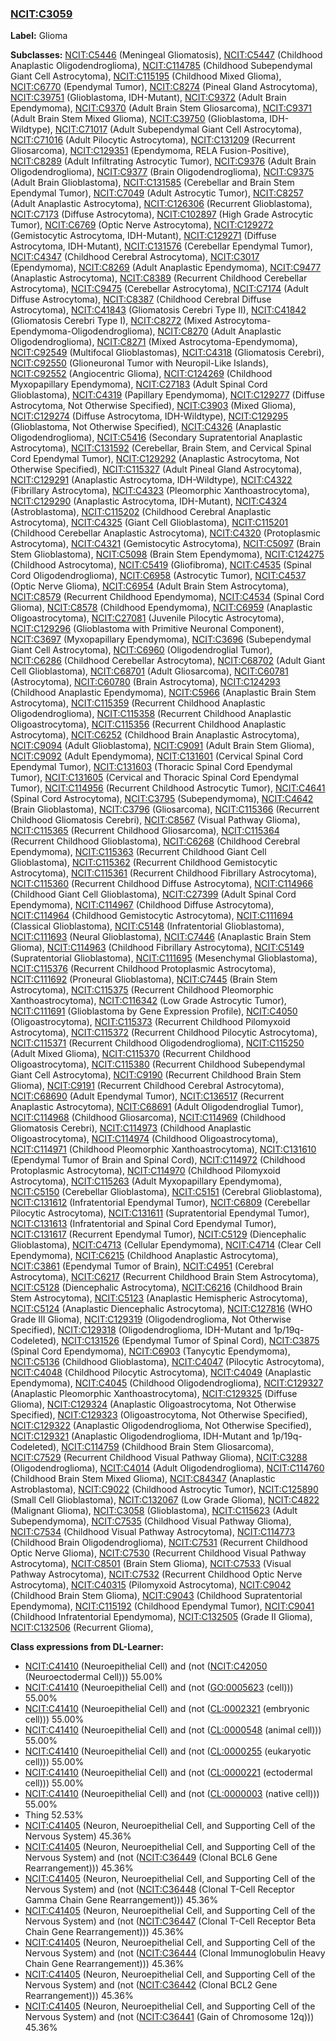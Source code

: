 
### [NCIT:C3059](http://purl.obolibrary.org/obo/NCIT_C3059)
**Label:** Glioma

**Subclasses:** [NCIT:C5446](http://purl.obolibrary.org/obo/NCIT_C5446) (Meningeal Gliomatosis), [NCIT:C5447](http://purl.obolibrary.org/obo/NCIT_C5447) (Childhood Anaplastic Oligodendroglioma), [NCIT:C114785](http://purl.obolibrary.org/obo/NCIT_C114785) (Childhood Subependymal Giant Cell Astrocytoma), [NCIT:C115195](http://purl.obolibrary.org/obo/NCIT_C115195) (Childhood Mixed Glioma), [NCIT:C6770](http://purl.obolibrary.org/obo/NCIT_C6770) (Ependymal Tumor), [NCIT:C8274](http://purl.obolibrary.org/obo/NCIT_C8274) (Pineal Gland Astrocytoma), [NCIT:C39751](http://purl.obolibrary.org/obo/NCIT_C39751) (Glioblastoma, IDH-Mutant), [NCIT:C9372](http://purl.obolibrary.org/obo/NCIT_C9372) (Adult Brain Ependymoma), [NCIT:C9370](http://purl.obolibrary.org/obo/NCIT_C9370) (Adult Brain Stem Gliosarcoma), [NCIT:C9371](http://purl.obolibrary.org/obo/NCIT_C9371) (Adult Brain Stem Mixed Glioma), [NCIT:C39750](http://purl.obolibrary.org/obo/NCIT_C39750) (Glioblastoma, IDH-Wildtype), [NCIT:C71017](http://purl.obolibrary.org/obo/NCIT_C71017) (Adult Subependymal Giant Cell Astrocytoma), [NCIT:C71016](http://purl.obolibrary.org/obo/NCIT_C71016) (Adult Pilocytic Astrocytoma), [NCIT:C131209](http://purl.obolibrary.org/obo/NCIT_C131209) (Recurrent Gliosarcoma), [NCIT:C129351](http://purl.obolibrary.org/obo/NCIT_C129351) (Ependymoma, RELA Fusion-Positive), [NCIT:C8289](http://purl.obolibrary.org/obo/NCIT_C8289) (Adult Infiltrating Astrocytic Tumor), [NCIT:C9376](http://purl.obolibrary.org/obo/NCIT_C9376) (Adult Brain Oligodendroglioma), [NCIT:C9377](http://purl.obolibrary.org/obo/NCIT_C9377) (Brain Oligodendroglioma), [NCIT:C9375](http://purl.obolibrary.org/obo/NCIT_C9375) (Adult Brain Glioblastoma), [NCIT:C131585](http://purl.obolibrary.org/obo/NCIT_C131585) (Cerebellar and Brain Stem Ependymal Tumor), [NCIT:C7049](http://purl.obolibrary.org/obo/NCIT_C7049) (Adult Astrocytic Tumor), [NCIT:C8257](http://purl.obolibrary.org/obo/NCIT_C8257) (Adult Anaplastic Astrocytoma), [NCIT:C126306](http://purl.obolibrary.org/obo/NCIT_C126306) (Recurrent Glioblastoma), [NCIT:C7173](http://purl.obolibrary.org/obo/NCIT_C7173) (Diffuse Astrocytoma), [NCIT:C102897](http://purl.obolibrary.org/obo/NCIT_C102897) (High Grade Astrocytic Tumor), [NCIT:C6769](http://purl.obolibrary.org/obo/NCIT_C6769) (Optic Nerve Astrocytoma), [NCIT:C129272](http://purl.obolibrary.org/obo/NCIT_C129272) (Gemistocytic Astrocytoma, IDH-Mutant), [NCIT:C129271](http://purl.obolibrary.org/obo/NCIT_C129271) (Diffuse Astrocytoma, IDH-Mutant), [NCIT:C131576](http://purl.obolibrary.org/obo/NCIT_C131576) (Cerebellar Ependymal Tumor), [NCIT:C4347](http://purl.obolibrary.org/obo/NCIT_C4347) (Childhood Cerebral Astrocytoma), [NCIT:C3017](http://purl.obolibrary.org/obo/NCIT_C3017) (Ependymoma), [NCIT:C8269](http://purl.obolibrary.org/obo/NCIT_C8269) (Adult Anaplastic Ependymoma), [NCIT:C9477](http://purl.obolibrary.org/obo/NCIT_C9477) (Anaplastic Astrocytoma), [NCIT:C8389](http://purl.obolibrary.org/obo/NCIT_C8389) (Recurrent Childhood Cerebellar Astrocytoma), [NCIT:C9475](http://purl.obolibrary.org/obo/NCIT_C9475) (Cerebellar Astrocytoma), [NCIT:C7174](http://purl.obolibrary.org/obo/NCIT_C7174) (Adult Diffuse Astrocytoma), [NCIT:C8387](http://purl.obolibrary.org/obo/NCIT_C8387) (Childhood Cerebral Diffuse Astrocytoma), [NCIT:C41843](http://purl.obolibrary.org/obo/NCIT_C41843) (Gliomatosis Cerebri Type II), [NCIT:C41842](http://purl.obolibrary.org/obo/NCIT_C41842) (Gliomatosis Cerebri Type I), [NCIT:C8272](http://purl.obolibrary.org/obo/NCIT_C8272) (Mixed Astrocytoma-Ependymoma-Oligodendroglioma), [NCIT:C8270](http://purl.obolibrary.org/obo/NCIT_C8270) (Adult Anaplastic Oligodendroglioma), [NCIT:C8271](http://purl.obolibrary.org/obo/NCIT_C8271) (Mixed Astrocytoma-Ependymoma), [NCIT:C92549](http://purl.obolibrary.org/obo/NCIT_C92549) (Multifocal Glioblastomas), [NCIT:C4318](http://purl.obolibrary.org/obo/NCIT_C4318) (Gliomatosis Cerebri), [NCIT:C92550](http://purl.obolibrary.org/obo/NCIT_C92550) (Glioneuronal Tumor with Neuropil-Like Islands), [NCIT:C92552](http://purl.obolibrary.org/obo/NCIT_C92552) (Angiocentric Glioma), [NCIT:C124269](http://purl.obolibrary.org/obo/NCIT_C124269) (Childhood Myxopapillary Ependymoma), [NCIT:C27183](http://purl.obolibrary.org/obo/NCIT_C27183) (Adult Spinal Cord Glioblastoma), [NCIT:C4319](http://purl.obolibrary.org/obo/NCIT_C4319) (Papillary Ependymoma), [NCIT:C129277](http://purl.obolibrary.org/obo/NCIT_C129277) (Diffuse Astrocytoma, Not Otherwise Specified), [NCIT:C3903](http://purl.obolibrary.org/obo/NCIT_C3903) (Mixed Glioma), [NCIT:C129274](http://purl.obolibrary.org/obo/NCIT_C129274) (Diffuse Astrocytoma, IDH-Wildtype), [NCIT:C129295](http://purl.obolibrary.org/obo/NCIT_C129295) (Glioblastoma, Not Otherwise Specified), [NCIT:C4326](http://purl.obolibrary.org/obo/NCIT_C4326) (Anaplastic Oligodendroglioma), [NCIT:C5416](http://purl.obolibrary.org/obo/NCIT_C5416) (Secondary Supratentorial Anaplastic Astrocytoma), [NCIT:C131592](http://purl.obolibrary.org/obo/NCIT_C131592) (Cerebellar, Brain Stem, and Cervical Spinal Cord Ependymal Tumor), [NCIT:C129292](http://purl.obolibrary.org/obo/NCIT_C129292) (Anaplastic Astrocytoma, Not Otherwise Specified), [NCIT:C115327](http://purl.obolibrary.org/obo/NCIT_C115327) (Adult Pineal Gland Astrocytoma), [NCIT:C129291](http://purl.obolibrary.org/obo/NCIT_C129291) (Anaplastic Astrocytoma, IDH-Wildtype), [NCIT:C4322](http://purl.obolibrary.org/obo/NCIT_C4322) (Fibrillary Astrocytoma), [NCIT:C4323](http://purl.obolibrary.org/obo/NCIT_C4323) (Pleomorphic Xanthoastrocytoma), [NCIT:C129290](http://purl.obolibrary.org/obo/NCIT_C129290) (Anaplastic Astrocytoma, IDH-Mutant), [NCIT:C4324](http://purl.obolibrary.org/obo/NCIT_C4324) (Astroblastoma), [NCIT:C115202](http://purl.obolibrary.org/obo/NCIT_C115202) (Childhood Cerebral Anaplastic Astrocytoma), [NCIT:C4325](http://purl.obolibrary.org/obo/NCIT_C4325) (Giant Cell Glioblastoma), [NCIT:C115201](http://purl.obolibrary.org/obo/NCIT_C115201) (Childhood Cerebellar Anaplastic Astrocytoma), [NCIT:C4320](http://purl.obolibrary.org/obo/NCIT_C4320) (Protoplasmic Astrocytoma), [NCIT:C4321](http://purl.obolibrary.org/obo/NCIT_C4321) (Gemistocytic Astrocytoma), [NCIT:C5097](http://purl.obolibrary.org/obo/NCIT_C5097) (Brain Stem Glioblastoma), [NCIT:C5098](http://purl.obolibrary.org/obo/NCIT_C5098) (Brain Stem Ependymoma), [NCIT:C124275](http://purl.obolibrary.org/obo/NCIT_C124275) (Childhood Astrocytoma), [NCIT:C5419](http://purl.obolibrary.org/obo/NCIT_C5419) (Gliofibroma), [NCIT:C4535](http://purl.obolibrary.org/obo/NCIT_C4535) (Spinal Cord Oligodendroglioma), [NCIT:C6958](http://purl.obolibrary.org/obo/NCIT_C6958) (Astrocytic Tumor), [NCIT:C4537](http://purl.obolibrary.org/obo/NCIT_C4537) (Optic Nerve Glioma), [NCIT:C6954](http://purl.obolibrary.org/obo/NCIT_C6954) (Adult Brain Stem Astrocytoma), [NCIT:C8579](http://purl.obolibrary.org/obo/NCIT_C8579) (Recurrent Childhood Ependymoma), [NCIT:C4534](http://purl.obolibrary.org/obo/NCIT_C4534) (Spinal Cord Glioma), [NCIT:C8578](http://purl.obolibrary.org/obo/NCIT_C8578) (Childhood Ependymoma), [NCIT:C6959](http://purl.obolibrary.org/obo/NCIT_C6959) (Anaplastic Oligoastrocytoma), [NCIT:C27081](http://purl.obolibrary.org/obo/NCIT_C27081) (Juvenile Pilocytic Astrocytoma), [NCIT:C129296](http://purl.obolibrary.org/obo/NCIT_C129296) (Glioblastoma with Primitive Neuronal Component), [NCIT:C3697](http://purl.obolibrary.org/obo/NCIT_C3697) (Myxopapillary Ependymoma), [NCIT:C3696](http://purl.obolibrary.org/obo/NCIT_C3696) (Subependymal Giant Cell Astrocytoma), [NCIT:C6960](http://purl.obolibrary.org/obo/NCIT_C6960) (Oligodendroglial Tumor), [NCIT:C6286](http://purl.obolibrary.org/obo/NCIT_C6286) (Childhood Cerebellar Astrocytoma), [NCIT:C68702](http://purl.obolibrary.org/obo/NCIT_C68702) (Adult Giant Cell Glioblastoma), [NCIT:C68701](http://purl.obolibrary.org/obo/NCIT_C68701) (Adult Gliosarcoma), [NCIT:C60781](http://purl.obolibrary.org/obo/NCIT_C60781) (Astrocytoma), [NCIT:C60780](http://purl.obolibrary.org/obo/NCIT_C60780) (Brain Astrocytoma), [NCIT:C124293](http://purl.obolibrary.org/obo/NCIT_C124293) (Childhood Anaplastic Ependymoma), [NCIT:C5966](http://purl.obolibrary.org/obo/NCIT_C5966) (Anaplastic Brain Stem Astrocytoma), [NCIT:C115359](http://purl.obolibrary.org/obo/NCIT_C115359) (Recurrent Childhood Anaplastic Oligodendroglioma), [NCIT:C115358](http://purl.obolibrary.org/obo/NCIT_C115358) (Recurrent Childhood Anaplastic Oligoastrocytoma), [NCIT:C115356](http://purl.obolibrary.org/obo/NCIT_C115356) (Recurrent Childhood Anaplastic Astrocytoma), [NCIT:C6252](http://purl.obolibrary.org/obo/NCIT_C6252) (Childhood Brain Anaplastic Astrocytoma), [NCIT:C9094](http://purl.obolibrary.org/obo/NCIT_C9094) (Adult Glioblastoma), [NCIT:C9091](http://purl.obolibrary.org/obo/NCIT_C9091) (Adult Brain Stem Glioma), [NCIT:C9092](http://purl.obolibrary.org/obo/NCIT_C9092) (Adult Ependymoma), [NCIT:C131601](http://purl.obolibrary.org/obo/NCIT_C131601) (Cervical Spinal Cord Ependymal Tumor), [NCIT:C131603](http://purl.obolibrary.org/obo/NCIT_C131603) (Thoracic Spinal Cord Ependymal Tumor), [NCIT:C131605](http://purl.obolibrary.org/obo/NCIT_C131605) (Cervical and Thoracic Spinal Cord Ependymal Tumor), [NCIT:C114956](http://purl.obolibrary.org/obo/NCIT_C114956) (Recurrent Childhood Astrocytic Tumor), [NCIT:C4641](http://purl.obolibrary.org/obo/NCIT_C4641) (Spinal Cord Astrocytoma), [NCIT:C3795](http://purl.obolibrary.org/obo/NCIT_C3795) (Subependymoma), [NCIT:C4642](http://purl.obolibrary.org/obo/NCIT_C4642) (Brain Glioblastoma), [NCIT:C3796](http://purl.obolibrary.org/obo/NCIT_C3796) (Gliosarcoma), [NCIT:C115366](http://purl.obolibrary.org/obo/NCIT_C115366) (Recurrent Childhood Gliomatosis Cerebri), [NCIT:C8567](http://purl.obolibrary.org/obo/NCIT_C8567) (Visual Pathway Glioma), [NCIT:C115365](http://purl.obolibrary.org/obo/NCIT_C115365) (Recurrent Childhood Gliosarcoma), [NCIT:C115364](http://purl.obolibrary.org/obo/NCIT_C115364) (Recurrent Childhood Glioblastoma), [NCIT:C6268](http://purl.obolibrary.org/obo/NCIT_C6268) (Childhood Cerebral Ependymoma), [NCIT:C115363](http://purl.obolibrary.org/obo/NCIT_C115363) (Recurrent Childhood Giant Cell Glioblastoma), [NCIT:C115362](http://purl.obolibrary.org/obo/NCIT_C115362) (Recurrent Childhood Gemistocytic Astrocytoma), [NCIT:C115361](http://purl.obolibrary.org/obo/NCIT_C115361) (Recurrent Childhood Fibrillary Astrocytoma), [NCIT:C115360](http://purl.obolibrary.org/obo/NCIT_C115360) (Recurrent Childhood Diffuse Astrocytoma), [NCIT:C114966](http://purl.obolibrary.org/obo/NCIT_C114966) (Childhood Giant Cell Glioblastoma), [NCIT:C27399](http://purl.obolibrary.org/obo/NCIT_C27399) (Adult Spinal Cord Ependymoma), [NCIT:C114967](http://purl.obolibrary.org/obo/NCIT_C114967) (Childhood Diffuse Astrocytoma), [NCIT:C114964](http://purl.obolibrary.org/obo/NCIT_C114964) (Childhood Gemistocytic Astrocytoma), [NCIT:C111694](http://purl.obolibrary.org/obo/NCIT_C111694) (Classical Glioblastoma), [NCIT:C5148](http://purl.obolibrary.org/obo/NCIT_C5148) (Infratentorial Glioblastoma), [NCIT:C111693](http://purl.obolibrary.org/obo/NCIT_C111693) (Neural Glioblastoma), [NCIT:C7446](http://purl.obolibrary.org/obo/NCIT_C7446) (Anaplastic Brain Stem Glioma), [NCIT:C114963](http://purl.obolibrary.org/obo/NCIT_C114963) (Childhood Fibrillary Astrocytoma), [NCIT:C5149](http://purl.obolibrary.org/obo/NCIT_C5149) (Supratentorial Glioblastoma), [NCIT:C111695](http://purl.obolibrary.org/obo/NCIT_C111695) (Mesenchymal Glioblastoma), [NCIT:C115376](http://purl.obolibrary.org/obo/NCIT_C115376) (Recurrent Childhood Protoplasmic Astrocytoma), [NCIT:C111692](http://purl.obolibrary.org/obo/NCIT_C111692) (Proneural Glioblastoma), [NCIT:C7445](http://purl.obolibrary.org/obo/NCIT_C7445) (Brain Stem Astrocytoma), [NCIT:C115375](http://purl.obolibrary.org/obo/NCIT_C115375) (Recurrent Childhood Pleomorphic Xanthoastrocytoma), [NCIT:C116342](http://purl.obolibrary.org/obo/NCIT_C116342) (Low Grade Astrocytic Tumor), [NCIT:C111691](http://purl.obolibrary.org/obo/NCIT_C111691) (Glioblastoma by Gene Expression Profile), [NCIT:C4050](http://purl.obolibrary.org/obo/NCIT_C4050) (Oligoastrocytoma), [NCIT:C115373](http://purl.obolibrary.org/obo/NCIT_C115373) (Recurrent Childhood Pilomyxoid Astrocytoma), [NCIT:C115372](http://purl.obolibrary.org/obo/NCIT_C115372) (Recurrent Childhood Pilocytic Astrocytoma), [NCIT:C115371](http://purl.obolibrary.org/obo/NCIT_C115371) (Recurrent Childhood Oligodendroglioma), [NCIT:C115250](http://purl.obolibrary.org/obo/NCIT_C115250) (Adult Mixed Glioma), [NCIT:C115370](http://purl.obolibrary.org/obo/NCIT_C115370) (Recurrent Childhood Oligoastrocytoma), [NCIT:C115380](http://purl.obolibrary.org/obo/NCIT_C115380) (Recurrent Childhood Subependymal Giant Cell Astrocytoma), [NCIT:C9190](http://purl.obolibrary.org/obo/NCIT_C9190) (Recurrent Childhood Brain Stem Glioma), [NCIT:C9191](http://purl.obolibrary.org/obo/NCIT_C9191) (Recurrent Childhood Cerebral Astrocytoma), [NCIT:C68690](http://purl.obolibrary.org/obo/NCIT_C68690) (Adult Ependymal Tumor), [NCIT:C136517](http://purl.obolibrary.org/obo/NCIT_C136517) (Recurrent Anaplastic Astrocytoma), [NCIT:C68691](http://purl.obolibrary.org/obo/NCIT_C68691) (Adult Oligodendroglial Tumor), [NCIT:C114968](http://purl.obolibrary.org/obo/NCIT_C114968) (Childhood Gliosarcoma), [NCIT:C114969](http://purl.obolibrary.org/obo/NCIT_C114969) (Childhood Gliomatosis Cerebri), [NCIT:C114973](http://purl.obolibrary.org/obo/NCIT_C114973) (Childhood Anaplastic Oligoastrocytoma), [NCIT:C114974](http://purl.obolibrary.org/obo/NCIT_C114974) (Childhood Oligoastrocytoma), [NCIT:C114971](http://purl.obolibrary.org/obo/NCIT_C114971) (Childhood Pleomorphic Xanthoastrocytoma), [NCIT:C131610](http://purl.obolibrary.org/obo/NCIT_C131610) (Ependymal Tumor of Brain and Spinal Cord), [NCIT:C114972](http://purl.obolibrary.org/obo/NCIT_C114972) (Childhood Protoplasmic Astrocytoma), [NCIT:C114970](http://purl.obolibrary.org/obo/NCIT_C114970) (Childhood Pilomyxoid Astrocytoma), [NCIT:C115263](http://purl.obolibrary.org/obo/NCIT_C115263) (Adult Myxopapillary Ependymoma), [NCIT:C5150](http://purl.obolibrary.org/obo/NCIT_C5150) (Cerebellar Glioblastoma), [NCIT:C5151](http://purl.obolibrary.org/obo/NCIT_C5151) (Cerebral Glioblastoma), [NCIT:C131612](http://purl.obolibrary.org/obo/NCIT_C131612) (Infratentorial Ependymal Tumor), [NCIT:C6809](http://purl.obolibrary.org/obo/NCIT_C6809) (Cerebellar Pilocytic Astrocytoma), [NCIT:C131611](http://purl.obolibrary.org/obo/NCIT_C131611) (Supratentorial Ependymal Tumor), [NCIT:C131613](http://purl.obolibrary.org/obo/NCIT_C131613) (Infratentorial and Spinal Cord Ependymal Tumor), [NCIT:C131617](http://purl.obolibrary.org/obo/NCIT_C131617) (Recurrent Ependymal Tumor), [NCIT:C5129](http://purl.obolibrary.org/obo/NCIT_C5129) (Diencephalic Glioblastoma), [NCIT:C4713](http://purl.obolibrary.org/obo/NCIT_C4713) (Cellular Ependymoma), [NCIT:C4714](http://purl.obolibrary.org/obo/NCIT_C4714) (Clear Cell Ependymoma), [NCIT:C6215](http://purl.obolibrary.org/obo/NCIT_C6215) (Childhood Anaplastic Astrocytoma), [NCIT:C3861](http://purl.obolibrary.org/obo/NCIT_C3861) (Ependymal Tumor of Brain), [NCIT:C4951](http://purl.obolibrary.org/obo/NCIT_C4951) (Cerebral Astrocytoma), [NCIT:C6217](http://purl.obolibrary.org/obo/NCIT_C6217) (Recurrent Childhood Brain Stem Astrocytoma), [NCIT:C5128](http://purl.obolibrary.org/obo/NCIT_C5128) (Diencephalic Astrocytoma), [NCIT:C6216](http://purl.obolibrary.org/obo/NCIT_C6216) (Childhood Brain Stem Astrocytoma), [NCIT:C5123](http://purl.obolibrary.org/obo/NCIT_C5123) (Anaplastic Hemispheric Astrocytoma), [NCIT:C5124](http://purl.obolibrary.org/obo/NCIT_C5124) (Anaplastic Diencephalic Astrocytoma), [NCIT:C127816](http://purl.obolibrary.org/obo/NCIT_C127816) (WHO Grade III Glioma), [NCIT:C129319](http://purl.obolibrary.org/obo/NCIT_C129319) (Oligodendroglioma, Not Otherwise Specified), [NCIT:C129318](http://purl.obolibrary.org/obo/NCIT_C129318) (Oligodendroglioma, IDH-Mutant and 1p/19q-Codeleted), [NCIT:C131526](http://purl.obolibrary.org/obo/NCIT_C131526) (Ependymal Tumor of Spinal Cord), [NCIT:C3875](http://purl.obolibrary.org/obo/NCIT_C3875) (Spinal Cord Ependymoma), [NCIT:C6903](http://purl.obolibrary.org/obo/NCIT_C6903) (Tanycytic Ependymoma), [NCIT:C5136](http://purl.obolibrary.org/obo/NCIT_C5136) (Childhood Glioblastoma), [NCIT:C4047](http://purl.obolibrary.org/obo/NCIT_C4047) (Pilocytic Astrocytoma), [NCIT:C4048](http://purl.obolibrary.org/obo/NCIT_C4048) (Childhood Pilocytic Astrocytoma), [NCIT:C4049](http://purl.obolibrary.org/obo/NCIT_C4049) (Anaplastic Ependymoma), [NCIT:C4045](http://purl.obolibrary.org/obo/NCIT_C4045) (Childhood Oligodendroglioma), [NCIT:C129327](http://purl.obolibrary.org/obo/NCIT_C129327) (Anaplastic Pleomorphic Xanthoastrocytoma), [NCIT:C129325](http://purl.obolibrary.org/obo/NCIT_C129325) (Diffuse Glioma), [NCIT:C129324](http://purl.obolibrary.org/obo/NCIT_C129324) (Anaplastic Oligoastrocytoma, Not Otherwise Specified), [NCIT:C129323](http://purl.obolibrary.org/obo/NCIT_C129323) (Oligoastrocytoma, Not Otherwise Specified), [NCIT:C129322](http://purl.obolibrary.org/obo/NCIT_C129322) (Anaplastic Oligodendroglioma, Not Otherwise Specified), [NCIT:C129321](http://purl.obolibrary.org/obo/NCIT_C129321) (Anaplastic Oligodendroglioma, IDH-Mutant and 1p/19q-Codeleted), [NCIT:C114759](http://purl.obolibrary.org/obo/NCIT_C114759) (Childhood Brain Stem Gliosarcoma), [NCIT:C7529](http://purl.obolibrary.org/obo/NCIT_C7529) (Recurrent Childhood Visual Pathway Glioma), [NCIT:C3288](http://purl.obolibrary.org/obo/NCIT_C3288) (Oligodendroglioma), [NCIT:C4014](http://purl.obolibrary.org/obo/NCIT_C4014) (Adult Oligodendroglioma), [NCIT:C114760](http://purl.obolibrary.org/obo/NCIT_C114760) (Childhood Brain Stem Mixed Glioma), [NCIT:C84347](http://purl.obolibrary.org/obo/NCIT_C84347) (Anaplastic Astroblastoma), [NCIT:C9022](http://purl.obolibrary.org/obo/NCIT_C9022) (Childhood Astrocytic Tumor), [NCIT:C125890](http://purl.obolibrary.org/obo/NCIT_C125890) (Small Cell Glioblastoma), [NCIT:C132067](http://purl.obolibrary.org/obo/NCIT_C132067) (Low Grade Glioma), [NCIT:C4822](http://purl.obolibrary.org/obo/NCIT_C4822) (Malignant Glioma), [NCIT:C3058](http://purl.obolibrary.org/obo/NCIT_C3058) (Glioblastoma), [NCIT:C115623](http://purl.obolibrary.org/obo/NCIT_C115623) (Adult Subependymoma), [NCIT:C7535](http://purl.obolibrary.org/obo/NCIT_C7535) (Childhood Visual Pathway Glioma), [NCIT:C7534](http://purl.obolibrary.org/obo/NCIT_C7534) (Childhood Visual Pathway Astrocytoma), [NCIT:C114773](http://purl.obolibrary.org/obo/NCIT_C114773) (Childhood Brain Oligodendroglioma), [NCIT:C7531](http://purl.obolibrary.org/obo/NCIT_C7531) (Recurrent Childhood Optic Nerve Glioma), [NCIT:C7530](http://purl.obolibrary.org/obo/NCIT_C7530) (Recurrent Childhood Visual Pathway Astrocytoma), [NCIT:C8501](http://purl.obolibrary.org/obo/NCIT_C8501) (Brain Stem Glioma), [NCIT:C7533](http://purl.obolibrary.org/obo/NCIT_C7533) (Visual Pathway Astrocytoma), [NCIT:C7532](http://purl.obolibrary.org/obo/NCIT_C7532) (Recurrent Childhood Optic Nerve Astrocytoma), [NCIT:C40315](http://purl.obolibrary.org/obo/NCIT_C40315) (Pilomyxoid Astrocytoma), [NCIT:C9042](http://purl.obolibrary.org/obo/NCIT_C9042) (Childhood Brain Stem Glioma), [NCIT:C9043](http://purl.obolibrary.org/obo/NCIT_C9043) (Childhood Supratentorial Ependymoma), [NCIT:C115192](http://purl.obolibrary.org/obo/NCIT_C115192) (Childhood Ependymal Tumor), [NCIT:C9041](http://purl.obolibrary.org/obo/NCIT_C9041) (Childhood Infratentorial Ependymoma), [NCIT:C132505](http://purl.obolibrary.org/obo/NCIT_C132505) (Grade II Glioma), [NCIT:C132506](http://purl.obolibrary.org/obo/NCIT_C132506) (Recurrent Glioma), 

**Class expressions from DL-Learner:**

- [NCIT:C41410](http://purl.obolibrary.org/obo/NCIT_C41410) (Neuroepithelial Cell) and (not ([NCIT:C42050](http://purl.obolibrary.org/obo/NCIT_C42050) (Neuroectodermal Cell))) 55.00%
- [NCIT:C41410](http://purl.obolibrary.org/obo/NCIT_C41410) (Neuroepithelial Cell) and (not ([GO:0005623](http://purl.obolibrary.org/obo/GO_0005623) (cell))) 55.00%
- [NCIT:C41410](http://purl.obolibrary.org/obo/NCIT_C41410) (Neuroepithelial Cell) and (not ([CL:0002321](http://purl.obolibrary.org/obo/CL_0002321) (embryonic cell))) 55.00%
- [NCIT:C41410](http://purl.obolibrary.org/obo/NCIT_C41410) (Neuroepithelial Cell) and (not ([CL:0000548](http://purl.obolibrary.org/obo/CL_0000548) (animal cell))) 55.00%
- [NCIT:C41410](http://purl.obolibrary.org/obo/NCIT_C41410) (Neuroepithelial Cell) and (not ([CL:0000255](http://purl.obolibrary.org/obo/CL_0000255) (eukaryotic cell))) 55.00%
- [NCIT:C41410](http://purl.obolibrary.org/obo/NCIT_C41410) (Neuroepithelial Cell) and (not ([CL:0000221](http://purl.obolibrary.org/obo/CL_0000221) (ectodermal cell))) 55.00%
- [NCIT:C41410](http://purl.obolibrary.org/obo/NCIT_C41410) (Neuroepithelial Cell) and (not ([CL:0000003](http://purl.obolibrary.org/obo/CL_0000003) (native cell))) 55.00%
- Thing 52.53%
- [NCIT:C41405](http://purl.obolibrary.org/obo/NCIT_C41405) (Neuron, Neuroepithelial Cell, and Supporting Cell of the Nervous System) 45.36%
- [NCIT:C41405](http://purl.obolibrary.org/obo/NCIT_C41405) (Neuron, Neuroepithelial Cell, and Supporting Cell of the Nervous System) and (not ([NCIT:C36449](http://purl.obolibrary.org/obo/NCIT_C36449) (Clonal BCL6 Gene Rearrangement))) 45.36%
- [NCIT:C41405](http://purl.obolibrary.org/obo/NCIT_C41405) (Neuron, Neuroepithelial Cell, and Supporting Cell of the Nervous System) and (not ([NCIT:C36448](http://purl.obolibrary.org/obo/NCIT_C36448) (Clonal T-Cell Receptor Gamma Chain Gene Rearrangement))) 45.36%
- [NCIT:C41405](http://purl.obolibrary.org/obo/NCIT_C41405) (Neuron, Neuroepithelial Cell, and Supporting Cell of the Nervous System) and (not ([NCIT:C36447](http://purl.obolibrary.org/obo/NCIT_C36447) (Clonal T-Cell Receptor Beta Chain Gene Rearrangement))) 45.36%
- [NCIT:C41405](http://purl.obolibrary.org/obo/NCIT_C41405) (Neuron, Neuroepithelial Cell, and Supporting Cell of the Nervous System) and (not ([NCIT:C36444](http://purl.obolibrary.org/obo/NCIT_C36444) (Clonal Immunoglobulin Heavy Chain Gene Rearrangement))) 45.36%
- [NCIT:C41405](http://purl.obolibrary.org/obo/NCIT_C41405) (Neuron, Neuroepithelial Cell, and Supporting Cell of the Nervous System) and (not ([NCIT:C36442](http://purl.obolibrary.org/obo/NCIT_C36442) (Clonal BCL2 Gene Rearrangement))) 45.36%
- [NCIT:C41405](http://purl.obolibrary.org/obo/NCIT_C41405) (Neuron, Neuroepithelial Cell, and Supporting Cell of the Nervous System) and (not ([NCIT:C36441](http://purl.obolibrary.org/obo/NCIT_C36441) (Gain of Chromosome 12q))) 45.36%


